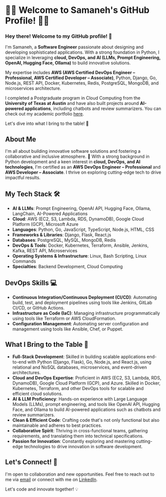 # 👩‍💻 Welcome to Samaneh's GitHub Profile! 👩‍💻

### Hey there! Welcome to my GitHub profile! 🌟

I'm Samaneh, a **Software Engineer** passionate about designing and developing sophisticated applications. With a strong foundation in Python, I specialize in leveraging **cloud, DevOps, and AI (LLMs, Prompt Engineering, OpenAI, Hugging Face, Ollama)** to build innovative solutions.  

My expertise includes **AWS (AWS Certified DevOps Engineer – Professional, AWS Certified Developer – Associate)**, Python, Django, Go, Node.js, REST API, Docker, Kubernetes, Redis, PostgreSQL, MongoDB, and microservices architecture.  

I completed a Postgraduate program in Cloud Computing from the **University of Texas at Austin** and have also built projects around **AI-powered applications**, including chatbots and review summarizers. You can check out my academic portfolio [here](https://eportfolio.mygreatlearning.com/samaneh-sadat-mousavi).  

Let's dive into what I bring to the table! 🚀

## About Me

I'm all about building innovative software solutions and fostering a collaborative and inclusive atmosphere. 💬 With a strong background in Python development and a keen interest in **cloud, DevOps, and AI technologies**, I'm certified as an **AWS DevOps Engineer – Professional** and **AWS Developer – Associate**. I thrive on exploring cutting-edge tech to drive impactful results.  

## My Tech Stack 🛠️

- **AI & LLMs**: Prompt Engineering, OpenAI API, Hugging Face, Ollama, LangChain, AI-Powered Applications
- **Cloud**: AWS (EC2, S3, Lambda, RDS, DynamoDB), Google Cloud Platform (GCP), Microsoft Azure
- **Languages**: Python, Go, JavaScript, TypeScript, Node.js, HTML, CSS
- **Frameworks & Libraries**: Django, Flask, React.js
- **Databases**: PostgreSQL, MySQL, MongoDB, Redis
- **DevOps & Tools**: Docker, Kubernetes, Terraform, Ansible, Jenkins, Kafka, REST API, Microservices
- **Operating Systems & Infrastructure**: Linux, Bash Scripting, Linux Commands
- **Specialties**: Backend Development, Cloud Computing

## DevOps Skills 💻

- **Continuous Integration/Continuous Deployment (CI/CD)**: Automating build, test, and deployment pipelines using tools like Jenkins, GitLab CI/CD, or GitHub Actions.
- **Infrastructure as Code (IaC)**: Managing infrastructure programmatically using tools like Terraform or AWS CloudFormation.
- **Configuration Management**: Automating server configuration and management using tools like Ansible, Chef, or Puppet.

## What I Bring to the Table 🌟

- **Full-Stack Development**: Skilled in building scalable applications end-to-end with Python (Django, Flask), Go, Node.js, and React.js, using relational and NoSQL databases, microservices, and event-driven architectures.
- **Cloud and DevOps Expertise**: Proficient in AWS (EC2, S3, Lambda, RDS, DynamoDB), Google Cloud Platform (GCP), and Azure. Skilled in Docker, Kubernetes, Terraform, and other DevOps tools for scalable and efficient cloud solutions.
- **AI & LLM Proficiency**: Hands-on experience with Large Language Models (LLMs), prompt engineering, and tools like OpenAI API, Hugging Face, and Ollama to build AI-powered applications such as chatbots and review summarizers.  
- **Clean & Efficient Code**: Crafting code that's not only functional but also maintainable and adheres to best practices.
- **Collaborative Spirit**: Thriving in cross-functional teams, gathering requirements, and translating them into technical specifications.
- **Passion for Innovation**: Constantly exploring and mastering cutting-edge technologies to drive innovation in software development.

## Let's Connect! 🤝

I'm open to collaboration and new opportunities. Feel free to reach out to me via [email](mailto:mousavi.samaneh88@gmail.com) or connect with me on [LinkedIn](https://www.linkedin.com/in/samaneh-mousavi/).

Let's code and innovate together! 💡
